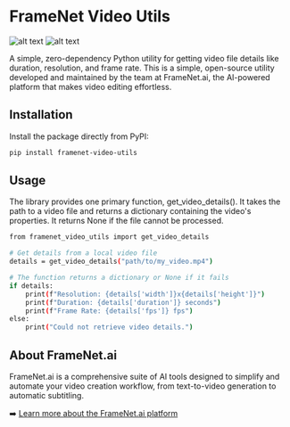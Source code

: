 # FrameNet Video Utils
![alt text](https://badge.fury.io/py/framenet-video-utils.svg)
![alt text](https://img.shields.io/badge/License-MIT-yellow.svg)

A simple, zero-dependency Python utility for getting video file details like duration, resolution, and frame rate.
This is a simple, open-source utility developed and maintained by the team at FrameNet.ai, the AI-powered platform that makes video editing effortless.

## Installation

Install the package directly from PyPI:

```bash
pip install framenet-video-utils
```


## Usage
The library provides one primary function, get_video_details(). It takes the path to a video file and returns a dictionary containing the video's properties. It returns None if the file cannot be processed.
```bash
from framenet_video_utils import get_video_details

# Get details from a local video file
details = get_video_details("path/to/my_video.mp4")

# The function returns a dictionary or None if it fails
if details:
    print(f"Resolution: {details['width']}x{details['height']}")
    print(f"Duration: {details['duration']} seconds")
    print(f"Frame Rate: {details['fps']} fps")
else:
    print("Could not retrieve video details.")
```
## About FrameNet.ai
FrameNet.ai is a comprehensive suite of AI tools designed to simplify and automate your video creation workflow, from text-to-video generation to automatic subtitling.

➡️ [Learn more about the FrameNet.ai platform](https://www.framenet.ai)

